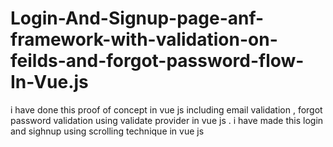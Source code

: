 # Login-And-Signup-page-anf-framework-with-validation-on-feilds-and-forgot-password-flow-In-Vue.js
i have done this proof of concept in vue js including email validation , forgot password validation using validate provider in vue js . 
i have made this login and sighnup using scrolling technique in vue js
